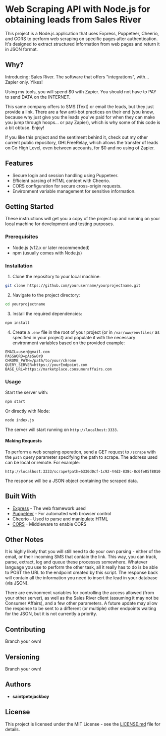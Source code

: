 
# Web Scraping API with Node.js for obtaining leads from Sales River

This project is a Node.js application that uses Express, Puppeteer, Cheerio, and CORS to perform web scraping on specific pages after authentication. It's designed to extract structured information from web pages and return it in JSON format.

## Why?

Introducing: Sales River. The software that offers "integrations", with... Zapier only. Yikes! 

Using my tools, you will spend $0 with Zapier. You should not have to PAY to send DATA on the INTERNET. 

This same company offers to SMS (Text) or email the leads, but they just provide a link. There are a few anti-bot practices on their end (you know, because why just give you the leads you've paid for when they can make you jump through hoops... or pay Zapier), which is why some of this code is a bit obtuse. Enjoy! 

If you like this project and the sentiment behind it, check out my other current public repository, GHLFreeRelay, which allows the transfer of leads on Go High Level, even between accounts, for $0 and no using of Zapier.

## Features

- Secure login and session handling using Puppeteer.
- Efficient parsing of HTML content with Cheerio.
- CORS configuration for secure cross-origin requests.
- Environment variable management for sensitive information.

## Getting Started

These instructions will get you a copy of the project up and running on your local machine for development and testing purposes.

### Prerequisites

- Node.js (v12.x or later recommended)
- npm (usually comes with Node.js)

### Installation

1. Clone the repository to your local machine:

```bash
git clone https://github.com/yourusername/yourprojectname.git
```

2. Navigate to the project directory:

```bash
cd yourprojectname
```

3. Install the required dependencies:

```bash
npm install
```

4. Create a `.env` file in the root of your project (or in `/var/www/envfiles/` as specified in your project) and populate it with the necessary environment variables based on the provided example:

```
EMAIL=user@gmail.com
PASSWORD=pAsSwOrD
CHROME_PATH=/path/to/your/chrome
QUERY_SERVER=https://yourEndpoint.com
BASE_URL=https://marketplace.consumeraffairs.com
```

### Usage

Start the server with:

```bash
npm start
```

Or directly with Node:

```bash
node index.js
```

The server will start running on `http://localhost:3333`.

#### Making Requests

To perform a web scraping operation, send a GET request to `/scrape` with the `path` query parameter specifying the path to scrape. The address used can be local or remote. For example:

```
http://localhost:3333/scrape?path=6330d0cf-1c92-44d3-838c-8c0fe05f8010
```

The response will be a JSON object containing the scraped data.

## Built With

- [Express](https://expressjs.com/) - The web framework used
- [Puppeteer](https://pptr.dev/) - For automated web browser control
- [Cheerio](https://cheerio.js.org/) - Used to parse and manipulate HTML
- [CORS](https://github.com/expressjs/cors) - Middleware to enable CORS


## Other Notes

It is highly likely that you will still need to do your own parsing - either of the email, or their incoming SMS that contain the link. This way, you can track, parse, extract, log and queue these processes somewhere. Whatever language you use to perform the other task, all it really has to do is be able to POST the URL to the endpoint created by this script. The response back will contain all the information you need to insert the lead in your database (via JSON). 

There are environment variables for controlling the access allowed (from your other server), as well as the Sales River client (assuming it may not be Consumer Affairs), and a few other parameters. A future update may allow the response to be sent to a different (or multiple) other endpoints waiting for the JSON, but it is not currently a priority.


## Contributing

Branch your own!

## Versioning

Branch your own!

## Authors

- **saintpetejackboy**

## License

This project is licensed under the MIT License - see the [LICENSE.md](LICENSE.md) file for details.


